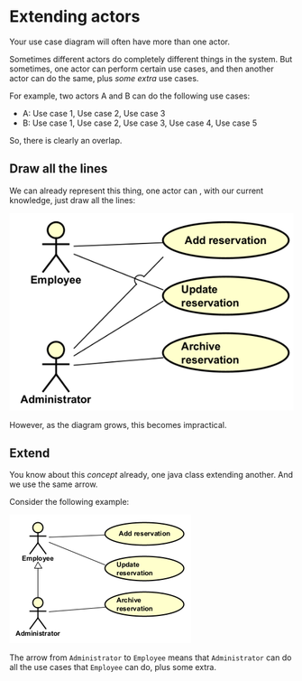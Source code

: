 # Extending actors

Your use case diagram will often have more than one actor.

Sometimes different actors do completely different things in the system.
But sometimes, one actor can perform certain use cases, and then another actor can do the same, plus _some extra_ use cases.

For example, two actors A and B can do the following use cases:
- A: Use case 1, Use case 2, Use case 3
- B: Use case 1, Use case 2, Use case 3, Use case 4, Use case 5

So, there is clearly an overlap.

## Draw all the lines

We can already represent this thing, one actor can , with our current knowledge, just draw all the lines:

![Extending actors](Resources/NoExtendActor.png)

However, as the diagram grows, this becomes impractical.

## Extend

You know about this _concept_ already, one java class extending another. And we use the same arrow. 

Consider the following example:

![Extending actors](Resources/ExtendActor.png)

The arrow from `Administrator` to `Employee` means that `Administrator` can do all the use cases that `Employee` can do, plus some extra.
